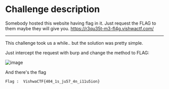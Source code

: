# Challenge description

Somebody hosted this website having flag in it. Just request the FLAG to them maybe they will give you. https://r3qu35t-m3-fl4g.vishwactf.com/

-----------------------------------------------------------
This challenge took us a while.. but the solution was pretty simple.

Just intercept the request with burp and change the method to FLAG:

![image](https://user-images.githubusercontent.com/58823465/159277051-7984258e-3c6f-471b-8b35-4ddaeb6c9bf8.png)


And there's the flag

``` Flag :  VishwaCTF{404_1s_ju57_4n_i11u5ion} ```
